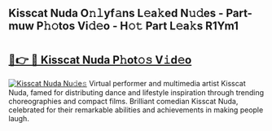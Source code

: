## Kisscat Nuda O𝚗𝚕yf𝚊ns L𝚎a𝚔ed N𝚞𝚍es - Part-muw P𝚑𝚘tos Vi𝚍𝚎o - H𝚘𝚝 Part L𝚎a𝚔s R1Ym1

# <h2><a href="http://kf27b2f.oniu.top/?m=Kisscat+Nuda">🔗👉 🔴 Kisscat Nuda P𝚑ot𝚘𝚜 V𝚒d𝚎o</a></h2>

[![Kisscat Nuda Nu𝚍e𝚜](https://i.imgur.com/0qMVB7G.gif)](http://kf27b2f.oniu.top/?m=Kisscat+Nuda)
Virtual performer and multimedia artist Kisscat Nuda, famed for distributing dance and lifestyle inspiration through trending choreographies and compact films. Brilliant comedian Kisscat Nuda, celebrated for their remarkable abilities and achievements in making people laugh.  
